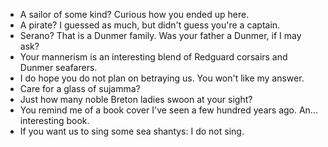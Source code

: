 - A sailor of some kind? Curious how you ended up here.
- A pirate? I guessed as much, but didn't guess you're a captain.
- Serano? That is a Dunmer family. Was your father a Dunmer, if I may ask?
- Your mannerism is an interesting blend of Redguard corsairs and Dunmer seafarers.
- I do hope you do not plan on betraying us. You won't like my answer.
- Care for a glass of sujamma?
- Just how many noble Breton ladies swoon at your sight?
- You remind me of a book cover I've seen  a few hundred years ago. An... interesting book.
- If you want us to sing some sea shantys: I do not sing.
